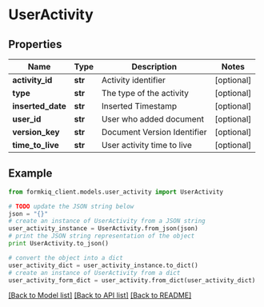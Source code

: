 # UserActivity


## Properties

Name | Type | Description | Notes
------------ | ------------- | ------------- | -------------
**activity_id** | **str** | Activity identifier | [optional] 
**type** | **str** | The type of the activity | [optional] 
**inserted_date** | **str** | Inserted Timestamp | [optional] 
**user_id** | **str** | User who added document | [optional] 
**version_key** | **str** | Document Version Identifier | [optional] 
**time_to_live** | **str** | User activity time to live | [optional] 

## Example

```python
from formkiq_client.models.user_activity import UserActivity

# TODO update the JSON string below
json = "{}"
# create an instance of UserActivity from a JSON string
user_activity_instance = UserActivity.from_json(json)
# print the JSON string representation of the object
print UserActivity.to_json()

# convert the object into a dict
user_activity_dict = user_activity_instance.to_dict()
# create an instance of UserActivity from a dict
user_activity_form_dict = user_activity.from_dict(user_activity_dict)
```
[[Back to Model list]](../README.md#documentation-for-models) [[Back to API list]](../README.md#documentation-for-api-endpoints) [[Back to README]](../README.md)


